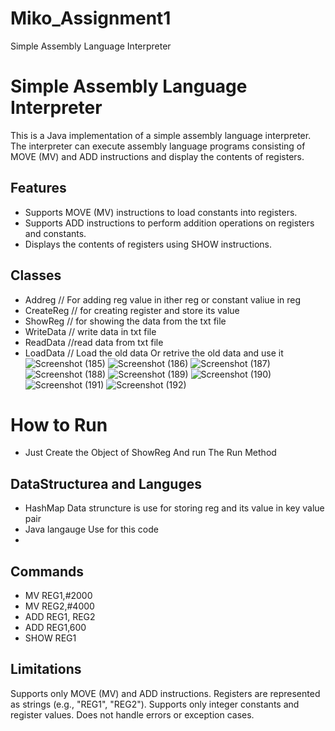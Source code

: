 # Miko_Assignment1
Simple Assembly Language Interpreter

# Simple Assembly Language Interpreter

This is a Java implementation of a simple assembly language interpreter. The interpreter can execute assembly language programs consisting of MOVE (MV) and ADD instructions and display the contents of registers.

## Features

- Supports MOVE (MV) instructions to load constants into registers.
- Supports ADD instructions to perform addition operations on registers and constants.
- Displays the contents of registers using SHOW instructions.

## Classes

* Addreg // For adding reg value in ither reg or constant valiue in reg
* CreateReg // for creating register and store its value 
* ShowReg // for showing the data from the txt file
* WriteData // write data in txt file
* ReadData //read data from txt file
* LoadData // Load the old data Or retrive the old data and use it 
![Screenshot (185)](https://github.com/Tanvirpirjada/Miko_Assignment1/assets/111841729/e7dd994e-0961-487f-b8a9-1144a64adfe1)
![Screenshot (186)](https://github.com/Tanvirpirjada/Miko_Assignment1/assets/111841729/9d27f77c-0943-4e02-8223-b435cb1e891e)
![Screenshot (187)](https://github.com/Tanvirpirjada/Miko_Assignment1/assets/111841729/42c5d228-d1c9-4533-86b5-228e3e0de9d8)
![Screenshot (188)](https://github.com/Tanvirpirjada/Miko_Assignment1/assets/111841729/0615e3fb-7a21-4fc8-bbdd-7389d5477f5c)
![Screenshot (189)](https://github.com/Tanvirpirjada/Miko_Assignment1/assets/111841729/985ad1a5-4dd7-4bb1-a3b6-c1afcd2c3f8d)
![Screenshot (190)](https://github.com/Tanvirpirjada/Miko_Assignment1/assets/111841729/1d7ff163-943f-429f-88ba-41fab88388bb)
![Screenshot (191)](https://github.com/Tanvirpirjada/Miko_Assignment1/assets/111841729/96902754-0d22-4e80-8d97-141b9d4995ce)
![Screenshot (192)](https://github.com/Tanvirpirjada/Miko_Assignment1/assets/111841729/29d57db6-d89c-4654-abe3-b1ded0dc7549)

# How to Run

* Just Create the Object of ShowReg And run The Run Method

## DataStructurea and Languges

* HashMap Data struncture is use for storing reg and its value in key value pair
*  Java langauge Use for this code
*

## Commands
 * MV REG1,#2000
 * MV REG2,#4000
 * ADD REG1, REG2
 * ADD REG1,600
 * SHOW REG1

## Limitations
Supports only MOVE (MV) and ADD instructions.
Registers are represented as strings (e.g., "REG1", "REG2").
Supports only integer constants and register values.
Does not handle errors or exception cases.
